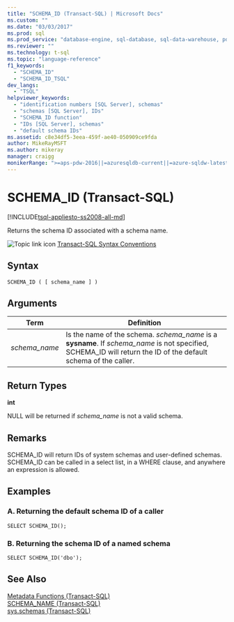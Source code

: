 ```yaml
---
title: "SCHEMA_ID (Transact-SQL) | Microsoft Docs"
ms.custom: ""
ms.date: "03/03/2017"
ms.prod: sql
ms.prod_service: "database-engine, sql-database, sql-data-warehouse, pdw"
ms.reviewer: ""
ms.technology: t-sql
ms.topic: "language-reference"
f1_keywords: 
  - "SCHEMA_ID"
  - "SCHEMA_ID_TSQL"
dev_langs: 
  - "TSQL"
helpviewer_keywords: 
  - "identification numbers [SQL Server], schemas"
  - "schemas [SQL Server], IDs"
  - "SCHEMA_ID function"
  - "IDs [SQL Server], schemas"
  - "default schema IDs"
ms.assetid: c8e34df5-3eea-459f-ae40-050909ce9fda
author: MikeRayMSFT
ms.author: mikeray
manager: craigg
monikerRange: ">=aps-pdw-2016||=azuresqldb-current||=azure-sqldw-latest||>=sql-server-2016||=sqlallproducts-allversions||>=sql-server-linux-2017||=azuresqldb-mi-current"
---
```

# SCHEMA_ID (Transact-SQL)
[!INCLUDE[tsql-appliesto-ss2008-all-md](../../includes/tsql-appliesto-ss2008-all-md.md)]

  Returns the schema ID associated with a schema name.  
  
 ![Topic link icon](../../database-engine/configure-windows/media/topic-link.gif "Topic link icon") [Transact-SQL Syntax Conventions](../../t-sql/language-elements/transact-sql-syntax-conventions-transact-sql.md)  
  
## Syntax  
  
```  
SCHEMA_ID ( [ schema_name ] )   
```  
  
## Arguments  
  
|Term|Definition|  
|----------|----------------|  
|*schema_name*|Is the name of the schema. *schema_name* is a **sysname**. If *schema_name* is not specified, SCHEMA_ID will return the ID of the default schema of the caller.|  
  
## Return Types  
 **int**  
  
 NULL will be returned if *schema_name* is not a valid schema.  
  
## Remarks  
 SCHEMA_ID will return IDs of system schemas and user-defined schemas. SCHEMA_ID can be called in a select list, in a WHERE clause, and anywhere an expression is allowed.  
  
## Examples  
  
### A. Returning the default schema ID of a caller  
  
```  
SELECT SCHEMA_ID();  
```  
  
### B. Returning the schema ID of a named schema  
  
```  
SELECT SCHEMA_ID('dbo');  
```  
  
## See Also  
 [Metadata Functions &#40;Transact-SQL&#41;](../../t-sql/functions/metadata-functions-transact-sql.md)   
 [SCHEMA_NAME &#40;Transact-SQL&#41;](../../t-sql/functions/schema-name-transact-sql.md)   
 [sys.schemas &#40;Transact-SQL&#41;](../../relational-databases/system-catalog-views/schemas-catalog-views-sys-schemas.md)  
  
  

